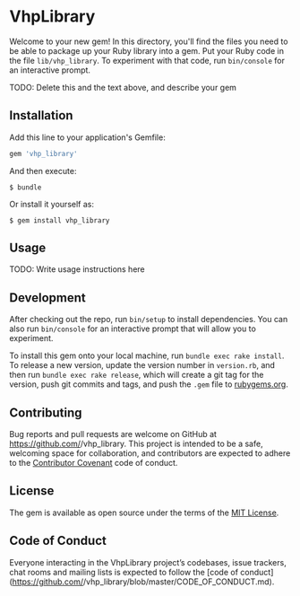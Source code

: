 # VhpLibrary

Welcome to your new gem! In this directory, you'll find the files you need to be able to package up your Ruby library into a gem. Put your Ruby code in the file `lib/vhp_library`. To experiment with that code, run `bin/console` for an interactive prompt.

TODO: Delete this and the text above, and describe your gem

## Installation

Add this line to your application's Gemfile:

```ruby
gem 'vhp_library'
```

And then execute:

    $ bundle

Or install it yourself as:

    $ gem install vhp_library

## Usage

TODO: Write usage instructions here

## Development

After checking out the repo, run `bin/setup` to install dependencies. You can also run `bin/console` for an interactive prompt that will allow you to experiment.

To install this gem onto your local machine, run `bundle exec rake install`. To release a new version, update the version number in `version.rb`, and then run `bundle exec rake release`, which will create a git tag for the version, push git commits and tags, and push the `.gem` file to [rubygems.org](https://rubygems.org).

## Contributing

Bug reports and pull requests are welcome on GitHub at https://github.com/<github username>/vhp_library. This project is intended to be a safe, welcoming space for collaboration, and contributors are expected to adhere to the [Contributor Covenant](http://contributor-covenant.org) code of conduct.

## License

The gem is available as open source under the terms of the [MIT License](https://opensource.org/licenses/MIT).

## Code of Conduct

Everyone interacting in the VhpLibrary project’s codebases, issue trackers, chat rooms and mailing lists is expected to follow the [code of conduct](https://github.com/<github username>/vhp_library/blob/master/CODE_OF_CONDUCT.md).
